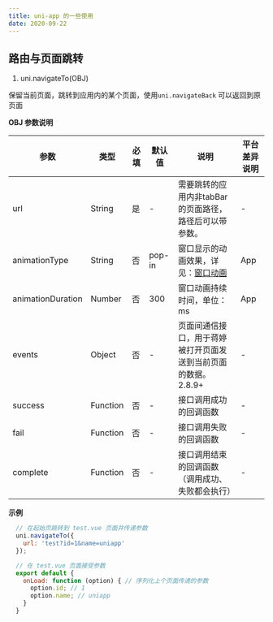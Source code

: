 ```yaml
---
title: uni-app 的一些使用
date: 2020-09-22
---
```


## 路由与页面跳转

1. uni.navigateTo(OBJ)

保留当前页面，跳转到应用内的某个页面，使用`uni.navigateBack` 可以返回到原页面

**OBJ 参数说明**

参数 | 类型 | 必填 | 默认值 | 说明 | 平台差异说明
---  | --- | ---  | -----  | --- | ---
url | String | 是 | - | 需要跳转的应用内非tabBar 的页面路径，路径后可以带参数。 | -
animationType | String | 否 | pop-in | 窗口显示的动画效果，详见：[窗口动画](https://uniapp.dcloud.io/api/router?id=animation) | App
animationDuration | Number | 否 | 300 | 窗口动画持续时间，单位：ms | App
events | Object | 否 | - | 页面间通信接口，用于蒋婷被打开页面发送到当前页面的数据。2.8.9+ | - 
success | Function | 否 | - | 接口调用成功的回调函数 | - 
fail | Function | 否 | - | 接口调用失败的回调函数	 | - 
complete | Function | 否 | - | 接口调用结束的回调函数（调用成功、失败都会执行） | - 

**示例**

```js
  // 在起始页跳转到 test.vue 页面并传递参数
  uni.navigateTo({
    url: 'test?id=1&name=uniapp'
  });
```
```js
  // 在 test.vue 页面接受参数
  export default {
    onLoad: function (option) { // 序列化上个页面传递的参数
      option.id; // 1
      option.name; // uniapp
    }
  }
```

